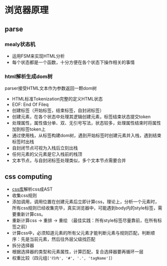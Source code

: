 # 浏览器原理

## parse

### mealy状态机

* 运用FSM来实现HTML分析
* 每个状态都是一个函数，十分方便在各个状态下操作相关的事情

### html解析生成dom树

parser接受HTML文本作为参数返回一颗dom树

* HTML标准Tokenization完整的定义HTML状态
* EOF: End Of Fileq
* 创建标签（开始标签，结束标签，自封闭标签）
* 创建元素，在各个状态中处理其逻辑创建元素，标签结束状态提交token
* 处理属性，属性值分单、双、无引号写法，状态较多，处理属性结束时将属性加到标签token上
* 通过使用栈，从标签构建dom树，遇到开始标签时创建元素并入栈，遇到结束标签时出栈
* 自封闭节点可视为入栈后立刻出栈
* 任何元素的父元素是它入栈前的栈顶
* 文本节点，与自封闭标签处理类似，多个文本节点需要合并

## css computing

* [css库](https://npmjs.com/package/css)解析css成AST
* 收集css规则
* 添加调用，调用位置在创建元素后立即计算css，理论上，分析一个元素时，所有css规则已经收集完毕，真实浏览器中，可能遇到body内的style标签，需要重新计算css。
* 重新计算css -> 重排 -> 重绘 （最佳实践：所有style标签尽量靠前，在所有标签之前）
* 计算css中，必须知道元素的所有父元素才能判断元素与规则匹配，判断顺序：先是当前元素，然后往外层父级找匹配
* 拆分选择器
* 根据选择器的类型和元素属性，计算匹配，复合选择器要再循环一层
* 权重比较（四元组```['行内', '#', '.', 'tagName']```）
